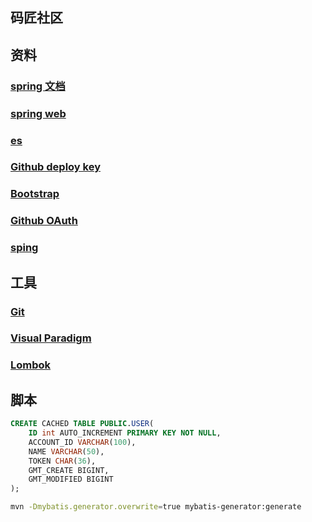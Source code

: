 ## 码匠社区

## 资料
 ### [spring 文档](https://spring.io/guides/)
 ### [spring web](https://spring.io/guides/gs/serving-web-content/)
 ### [es](https://elasticsearch.cn/explore)
 ### [Github deploy key](https://developer.github.com/v3/guides/managing-deploy-keys/#deploy-keys)
 ### [Bootstrap](https://v3.bootcss.com/getting-started/)
 ### [Github OAuth](https://developer.github.com/apps/building-oauth-apps/creating-an-oauth-app/)
 ### [sping](https://stackoverflow.com/questions/29610500/syntax-error-in-sql-statement-h2-error-42001/36766779)


## 工具
 ### [Git](https://git-scm.com/download)
 ### [Visual Paradigm](https://www.visual-paradigm.com)
 ### [Lombok](https://www.projectlombok.org)

## 脚本
```sql
CREATE CACHED TABLE PUBLIC.USER(
    ID int AUTO_INCREMENT PRIMARY KEY NOT NULL, 
    ACCOUNT_ID VARCHAR(100),
    NAME VARCHAR(50),
    TOKEN CHAR(36),
    GMT_CREATE BIGINT,
    GMT_MODIFIED BIGINT
);
```
```bash
mvn -Dmybatis.generator.overwrite=true mybatis-generator:generate
```




